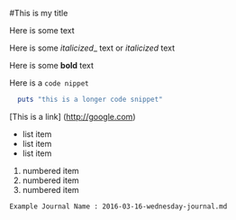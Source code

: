 #This is my title

Here is some text

Here is some _italicized__ text or *italicized* text

Here is some **bold** text

Here is a `code nippet`

```ruby
  puts "this is a longer code snippet"
  ```

  [This is  a link] (http://google.com)

  * list item
  * list item
  * list item

  1. numbered item
  2. numbered item
  3. numbered item

  `Example Journal Name : 2016-03-16-wednesday-journal.md`
